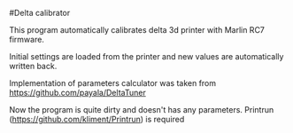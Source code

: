 #Delta calibrator

This program automatically calibrates delta 3d printer with Marlin RC7 firmware.

Initial settings are loaded from the printer and new values are automatically written back.

Implementation of parameters calculator was taken from https://github.com/payala/DeltaTuner

Now the program is quite dirty and doesn't has any parameters.
Printrun (https://github.com/kliment/Printrun) is required

